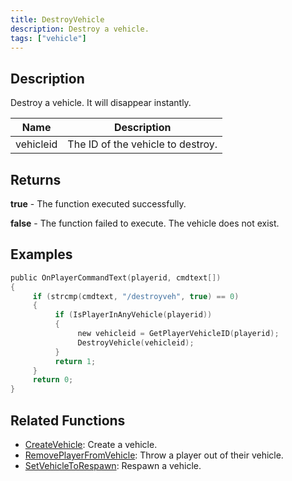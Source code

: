 ```yaml
---
title: DestroyVehicle
description: Destroy a vehicle.
tags: ["vehicle"]
---
```


## Description

Destroy a vehicle. It will disappear instantly.

| Name      | Description                       |
| --------- | --------------------------------- |
| vehicleid | The ID of the vehicle to destroy. |

## Returns

**true** - The function executed successfully.

**false** - The function failed to execute. The vehicle does not exist.

## Examples

```c
public OnPlayerCommandText(playerid, cmdtext[])
{
     if (strcmp(cmdtext, "/destroyveh", true) == 0)
     {
          if (IsPlayerInAnyVehicle(playerid))
          {
               new vehicleid = GetPlayerVehicleID(playerid);
               DestroyVehicle(vehicleid);
          }
          return 1;
     }
     return 0;
}
```

## Related Functions

- [CreateVehicle](CreateVehicle): Create a vehicle.
- [RemovePlayerFromVehicle](RemovePlayerFromVehicle): Throw a player out of their vehicle.
- [SetVehicleToRespawn](SetVehicleToRespawn): Respawn a vehicle.
